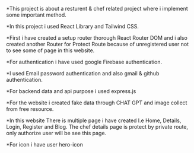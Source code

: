 *This project is about a  resturent  & chef related project where i implement some important method.

*In this project i used React Library  and Tailwind CSS. 

*First i have created a setup router thorough React Router DOM and i also created another Router for Protect Route because of unregistered user not to see some of page in this website.

*For authentication i have used google Firebase authentication.

*I used Email password authentication and also gmail & github authentication.

*For backend data and api purpose i used express.js

*For the website i created fake data through CHAT GPT and image collect from free resource.

*In this website There is multiple page i  have created l.e Home, Details, Login, Register and Blog. The chef details page is protect by private route, only authorize user will be see this page.

*For icon i have user hero-icon